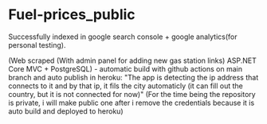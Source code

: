 # Fuel-prices_public
<p>
Successfully indexed in google search console + google analytics(for personal testing).
</p>

<p>
(Web scraped (With admin panel for adding new gas station links) ASP.NET Core MVC + PostgreSQL) - automatic build with github actions on main branch and auto publish in heroku: 
"The app is detecting the ip address that connects to it and by that ip, it fils the city automaticly (it can fill out the country, but it is not connected for now)"
(For the time being the repository is private, i will make public one after i remove the credentials because it is auto build and deployed to heroku)
</p>
